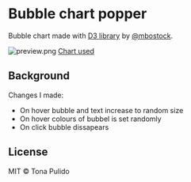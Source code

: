 # Bubble chart popper

Bubble chart made with [D3 library](https://d3js.org/) by [@mbostock](https://github.com/mbostock).


![preview.png](https://github.com/tpulido/course-17-18/blob/transition/site/class-3-transition/tpulido/preview.png)
[Chart used](https://bl.ocks.org/mbostock/4063269)

## Background

Changes I made:
* On hover bubble and text increase to random size
* On hover colours of bubbel is set randomly
* On click bubble dissapears


## License

MIT © Tona Pulido
